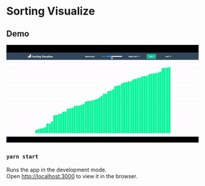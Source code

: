 # Sorting Visualize

## **Demo** 
![demo sorting](public/sorting-demo.gif)

### `yarn start`

Runs the app in the development mode.\
Open [http://localhost:3000](http://localhost:3000) to view it in the browser.
